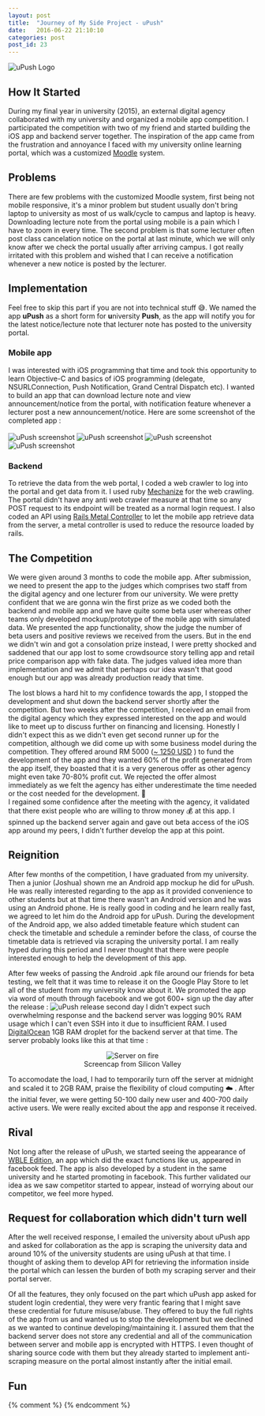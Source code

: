 ```yaml
---
layout: post
title:  "Journey of My Side Project - uPush"
date:   2016-06-22 21:10:10
categories: post
post_id: 23
---
```



<img class='centered' src ="https://littlefoximage.s3.amazonaws.com/post23/uPushLogo.png" alt="uPush Logo" /> 


## How It Started
During my final year in university (2015), an external digital agency collaborated with my university and organized a mobile app competition. I participated the competition with two of my friend and started building the iOS app and backend server together. The inspiration of the app came from the frustration and annoyance I faced with my university online learning portal, which was a customized [Moodle](https://moodle.org/) system.  

## Problems
There are few problems with the customized Moodle system, first being not mobile responsive, it's a minor problem but student usually don't bring laptop to university as most of us walk/cycle to campus and laptop is heavy. Downloading lecture note from the portal using mobile is a pain which I have to zoom in every time. The second problem is that some lecturer often post class cancelation notice on the portal at last minute, which we will only know after we check the portal usually after arriving campus. I got really irritated with this problem and wished that I can receive a notification whenever a new notice is posted by the lecturer.

## Implementation

Feel free to skip this part if you are not into technical stuff 😅.  We named the app **uPush** as a short form for **u**niversity **Push**, as the app will notify you for the latest notice/lecture note that lecturer note has posted to the university portal.

### Mobile app
I was interested with iOS programming that time and took this opportunity to learn Objective-C and basics of iOS programming (delegate, NSURLConnection, Push Notification, Grand Central Dispatch etc). I wanted to build an app that can download lecture note and view announcement/notice from the portal, with notification feature whenever a lecturer post a new announcement/notice. Here are some screenshot of the completed app : <br/><br/>
<img class="screenshot" src="https://littlefoximage.s3.amazonaws.com/post23/uPush1.jpg" alt="uPush screenshot" /> 
<img class="screenshot" src="https://littlefoximage.s3.amazonaws.com/post23/uPush2.jpg" alt="uPush screenshot" />
<img class="screenshot" src="https://littlefoximage.s3.amazonaws.com/post23/uPush3.jpg" alt="uPush screenshot" />
<img class="screenshot" src="https://littlefoximage.s3.amazonaws.com/post23/uPush4.jpg" alt="uPush screenshot" />

### Backend
To retrieve the data from the web portal, I coded a web crawler to log into the portal and get data from it. I used ruby [Mechanize](https://github.com/sparklemotion/mechanize) for the web crawling. The portal didn't have any anti web crawler measure at that time so any POST request to its endpoint will be treated as a normal login request. I also coded an API using [Rails Metal Controller](http://api.rubyonrails.org/classes/ActionController/Metal.html) to let the mobile app retrieve data from the server, a metal controller is used to reduce the resource loaded by rails. 

## The Competition
We were given around 3 months to code the mobile app. After submission, we need to present the app to the judges which comprises two staff from the digital agency and one lecturer from our university. We were pretty confident that we are gonna win the first prize as we coded both the backend and mobile app and we have quite some beta user whereas other teams only developed mockup/prototype of the mobile app with simulated data. We presented the app functionality, show the judge the number of beta users and positive reviews we received from the users. But in the end we didn't win and got a consolation prize instead, I were pretty shocked and saddened that our app lost to some crowdsource story telling app and retail price comparison app with fake data. The judges valued idea more than implementation and we admit that perhaps our idea wasn't that good enough but our app was already production ready that time.  

The lost blows a hard hit to my confidence towards the app, I stopped the development and shut down the backend server shortly after the competition. But two weeks after the competition, I received an email from the digital agency which they expressed interested on the app and would like to  meet up to discuss further on financing and licensing. Honestly I didn't expect this as we didn't even get second runner up for the competition, although we did come up with some business model during the competition. They offered around RM 5000 ([~ 1250 USD](https://www.google.com/search?q=5000+myr+to+usd) ) to fund the development of the app and they wanted 60% of the profit generated from the app itself, they boasted that it is a very generous offer as other agency might even take 70-80% profit cut. We rejected the offer almost immediately as we felt the agency has either underestimate the time needed or the cost needed for the development. 💸  
I regained some confidence after the meeting with the agency, it validated that there exist people who are willing to throw money 💰 at this app. I spinned up the backend server again and gave out beta access of the iOS app around my peers, I didn't further develop the app at this point.

## Reignition
After few months of the competition,  I have graduated from my university. Then a junior (Joshua) shown me an Android app mockup he did for uPush. He was really interested regarding to the app as it provided convenience to other students but at that time there wasn't an Android version and he was using an Android phone. He is really good in coding and he learn really fast, we agreed to let him do the Android app for uPush. During the development of the Android app, we also added timetable feature which student can check the timetable and schedule a reminder before the class, of course the timetable data is retrieved via scraping the university portal. I am really hyped during this period and I never thought that there were people interested enough to help the development of this app.

After few weeks of passing the Android .apk file around our friends for beta testing, we felt that it was time to release it on the Google Play Store to let all of the student from my university know about it. We promoted the app via word of mouth through facebook and we got 600+ sign up  the day after the release : 
![uPush release second day](https://littlefoximage.s3.amazonaws.com/post23/serveronfire.png)
I didn't expect such overwhelming response and the backend server was logging 90% RAM usage which I can't even SSH into it due to insufficient RAM. I used [DigitalOcean](https://m.do.co/c/f7f1b47b1fff) 1GB RAM droplet for the backend server at that time. The server probably looks like this at that time :   
<figure style="text-align:center;">
<img class="centered" src="https://littlefoximage.s3.amazonaws.com/post23/serveronfire2.jpg" alt="Server on fire" />
<figcaption>Screencap from Silicon Valley</figcaption>
</figure>  
To accomodate the load, I had to temporarily turn off the server at midnight and scaled it to 2GB RAM, praise the flexibility of cloud computing ☁️ . After the initial fever, we were getting 50-100 daily new user and 400-700 daily active users. We were really excited about the app and response it received.

## Rival
Not long after the release of uPush, we started seeing the appearance of [WBLE Edition](https://www.facebook.com/wbleedition/), an app which did the exact functions like us, appeared in facebook feed. The app is also developed by a student in the same university and he started promoting in facebook. This further validated our idea as we saw competitor started to appear, instead of worrying about our competitor, we feel more hyped.  

## Request for collaboration which didn't turn well
After the well received response, I emailed the university about uPush app and asked for collaboration as the app is scraping the university data and around 10% of the university students are using uPush at that time. I thought of asking them to develop API for retrieving the information inside the portal which can lessen the burden of both my scraping server and their portal server. 

Of all the features, they only focused on the part which uPush app asked for student login credential, they were very frantic fearing that I might save these credential for future misuse/abuse. They offered to buy the full rights of the app from us and wanted us to stop the development but we declined as we wanted to continue developing/maintaining it. I assured them that the backend server does not store any credential and all of the communication between server and mobile app is encrypted with HTTPS. I even thought of sharing source code with them but they already started to implement anti-scraping measure on the portal almost instantly after the initial email.

## Fun

{% comment %}
{% endcomment %}